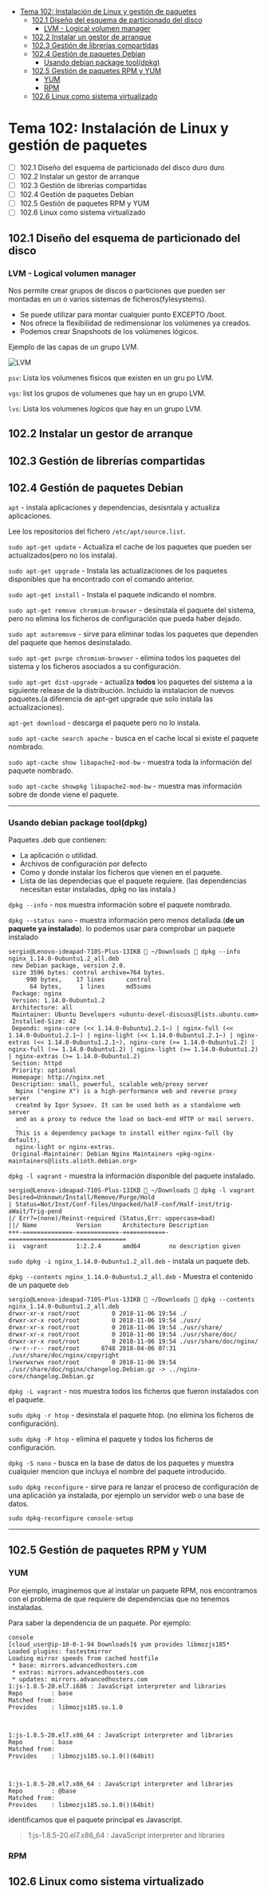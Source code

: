 
- [Tema 102: Instalación de Linux y gestión de paquetes](#tema-102-instalaci%C3%B3n-de-linux-y-gesti%C3%B3n-de-paquetes)
  - [102.1 Diseño del esquema de particionado del disco](#1021-dise%C3%B1o-del-esquema-de-particionado-del-disco)
    - [LVM - Logical volumen manager](#lvm---logical-volumen-manager)
  - [102.2 Instalar un gestor de arranque](#1022-instalar-un-gestor-de-arranque)
  - [102.3 Gestión de librerías compartidas](#1023-gesti%C3%B3n-de-librer%C3%ADas-compartidas)
  - [102.4 Gestión de paquetes Debian](#1024-gesti%C3%B3n-de-paquetes-debian)
    - [Usando debian package tool(dpkg)](#usando-debian-package-tooldpkg)
  - [102.5 Gestión de paquetes RPM y YUM](#1025-gesti%C3%B3n-de-paquetes-rpm-y-yum)
    - [YUM](#yum)
    - [RPM](#rpm)
  - [102.6 Linux como sistema virtualizado](#1026-linux-como-sistema-virtualizado)
# Tema 102: Instalación de Linux y gestión de paquetes

- [ ] 102.1 Diseño del esquema de particionado del disco duro duro
- [ ] 102.2 Instalar un gestor de arranque
- [ ] 102.3 Gestión de librerías compartidas
- [ ] 102.4 Gestión de paquetes Debian
- [ ] 102.5 Gestión de paquetes RPM y YUM
- [ ] 102.6 Linux como sistema virtualizado

## 102.1 Diseño del esquema de particionado del disco

### LVM - Logical volumen manager

Nos permite crear grupos de discos o particiones que pueden ser montadas en un o varios sistemas de ficheros(fylesystems).

- Se puede utilizar para montar cualquier punto EXCEPTO /boot.
- Nos ofrece la flexibilidad de redimensionar los volúmenes ya creados.
- Podemos crear Snapshoots de los volúmenes lógicos.

Ejemplo de las capas de un grupo LVM.

![LVM](img/lvm.png)

`psv`: Lista los volumenes fisicos que existen en un gru po LVM.

`vgs`: list los grupos de volumenes que hay un en grupo LVM.

`lvs`: Lista los volumenes *logicos* que hay en un grupo LVM.


## 102.2 Instalar un gestor de arranque



## 102.3 Gestión de librerías compartidas

## 102.4 Gestión de paquetes Debian

`apt` - instala aplicaciones y dependencias, desisntala y actualiza aplicaciones.

Lee los repositorios del fichero `/etc/apt/source.list`.

`sudo apt-get update` - Actualiza el cache de los paquetes que pueden ser actualizados(pero no los instala).

`sudo apt-get upgrade` - Instala las actualizaciones de los paquetes disponibles que ha encontrado con el comando anterior.

`sudo apt-get install` - Instala el paquete indicando el nombre.


`sudo apt-get remove chromium-browser` - desinstala el paquete del sistema, pero no elimina los ficheros de configuración que pueda haber dejado.

`sudo apt autoremove` - sirve para eliminar todas los paquetes que dependen del paquete que hemos desinstalado. 

`sudo apt-get purge chromium-browser` - elimina todos los paquetes del sistema y los ficheros asociados a su configuración.

`sudo apt-get dist-upgrade` - actualiza **todos** los paquetes del sistema a la siguiente release de la distribución. Incluido la instalacion de nuevos paquetes.(a diferencia de apt-get upgrade que solo instala las actualizaciones).

`apt-get download` - descarga el paquete pero no lo instala.

`sudo apt-cache search apache` - busca en el cache local si existe el paquete nombrado.

`sudo apt-cache show libapache2-mod-bw` - muestra toda la información del paquete nombrado. 

`sudo apt-cache showpkg libapache2-mod-bw` - muestra mas información sobre de donde viene el paquete.

----

### Usando debian package tool(dpkg)

Paquetes .deb que contienen:
- La aplicación o utilidad.
- Archivos de configuración por defecto
- Como y donde instalar los ficheros que vienen en el paquete.
- Lista de las dependecias que el paquete requiere. (las dependencias necesitan estar instaladas, dpkg no las instala.)

`dpkg --info` - nos muestra información sobre el paquete nombrado.

`dpkg --status nano` - muestra información pero menos detallada.(**de un paquete ya instalado**). lo podemos usar para comprobar un paquete instalado

```
sergio@Lenovo-ideapad-710S-Plus-13IKB  ~/Downloads  dpkg --info nginx_1.14.0-0ubuntu1.2_all.deb
 new Debian package, version 2.0.
 size 3596 bytes: control archive=764 bytes.
     990 bytes,    17 lines      control              
      64 bytes,     1 lines      md5sums              
 Package: nginx
 Version: 1.14.0-0ubuntu1.2
 Architecture: all
 Maintainer: Ubuntu Developers <ubuntu-devel-discuss@lists.ubuntu.com>
 Installed-Size: 42
 Depends: nginx-core (<< 1.14.0-0ubuntu1.2.1~) | nginx-full (<< 1.14.0-0ubuntu1.2.1~) | nginx-light (<< 1.14.0-0ubuntu1.2.1~) | nginx-extras (<< 1.14.0-0ubuntu1.2.1~), nginx-core (>= 1.14.0-0ubuntu1.2) | nginx-full (>= 1.14.0-0ubuntu1.2) | nginx-light (>= 1.14.0-0ubuntu1.2) | nginx-extras (>= 1.14.0-0ubuntu1.2)
 Section: httpd
 Priority: optional
 Homepage: http://nginx.net
 Description: small, powerful, scalable web/proxy server
  Nginx ("engine X") is a high-performance web and reverse proxy server
  created by Igor Sysoev. It can be used both as a standalone web server
  and as a proxy to reduce the load on back-end HTTP or mail servers.
  .
  This is a dependency package to install either nginx-full (by default),
  nginx-light or nginx-extras.
 Original-Maintainer: Debian Nginx Maintainers <pkg-nginx-maintainers@lists.alioth.debian.org>
```

`dpkg -l vagrant` - muestra la información disponible del paquete instalado.

```
sergio@Lenovo-ideapad-710S-Plus-13IKB  ~/Downloads  dpkg -l vagrant
Desired=Unknown/Install/Remove/Purge/Hold
| Status=Not/Inst/Conf-files/Unpacked/halF-conf/Half-inst/trig-aWait/Trig-pend
|/ Err?=(none)/Reinst-required (Status,Err: uppercase=bad)
||/ Name           Version      Architecture Description
+++-==============-============-============-=================================
ii  vagrant        1:2.2.4      amd64        no description given
```

`sudo dpkg -i nginx_1.14.0-0ubuntu1.2_all.deb` - instala un paquete deb.

`dpkg --contents nginx_1.14.0-0ubuntu1.2_all.deb` - Muestra el contenido de un paquete `deb`

```
sergio@Lenovo-ideapad-710S-Plus-13IKB  ~/Downloads  dpkg --contents nginx_1.14.0-0ubuntu1.2_all.deb
drwxr-xr-x root/root         0 2018-11-06 19:54 ./
drwxr-xr-x root/root         0 2018-11-06 19:54 ./usr/
drwxr-xr-x root/root         0 2018-11-06 19:54 ./usr/share/
drwxr-xr-x root/root         0 2018-11-06 19:54 ./usr/share/doc/
drwxr-xr-x root/root         0 2018-11-06 19:54 ./usr/share/doc/nginx/
-rw-r--r-- root/root      8748 2018-04-06 07:31 ./usr/share/doc/nginx/copyright
lrwxrwxrwx root/root         0 2018-11-06 19:54 ./usr/share/doc/nginx/changelog.Debian.gz -> ../nginx-core/changelog.Debian.gz
```

`dpkg -L vagrant` - nos muestra todos los ficheros que fueron instalados con el paquete.

`sudo dpkg -r htop` - desinstala el paquete htop. (no elimina los ficheros de configuración).

`sudo dpkg -P htop` - elimina el paquete y todos los ficheros de configuración.

`dpkg -S nano` - busca en la base de datos de los paquetes y muestra cualquier mencion que incluya el nombre del paquete introducido.

`sudo dpkg reconfigure` - sirve para re lanzar el proceso de configuración de una aplicación ya instalada, por ejemplo un servidor web o una base de datos.

```
sudo dpkg-reconfigure console-setup
```

----

## 102.5 Gestión de paquetes RPM y YUM

### YUM
Por ejemplo, imaginemos que al instalar un paquete RPM, nos encontramos con el problema de que requiere de dependencias que no tenemos instaladas.

Para saber la dependencia de un paquete. Por ejemplo: 


```
console
[cloud_user@ip-10-0-1-94 Downloads]$ yum provides libmozjs185*
Loaded plugins: fastestmirror
Loading mirror speeds from cached hostfile
 * base: mirrors.advancedhosters.com
 * extras: mirrors.advancedhosters.com
 * updates: mirrors.advancedhosters.com
1:js-1.8.5-20.el7.i686 : JavaScript interpreter and libraries
Repo        : base
Matched from:
Provides    : libmozjs185.so.1.0



1:js-1.8.5-20.el7.x86_64 : JavaScript interpreter and libraries
Repo        : base
Matched from:
Provides    : libmozjs185.so.1.0()(64bit)



1:js-1.8.5-20.el7.x86_64 : JavaScript interpreter and libraries
Repo        : @base
Matched from:
Provides    : libmozjs185.so.1.0()(64bit)
```

identificamos que el paquete principal es Javascript.

>1:js-1.8.5-20.el7.x86_64 : JavaScript interpreter and libraries

### RPM


## 102.6 Linux como sistema virtualizado
